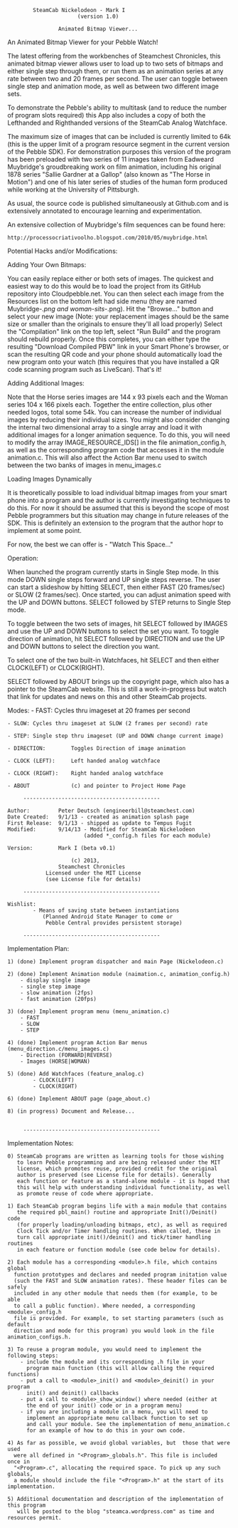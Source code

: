          	SteamCab Nickelodeon - Mark I
					      (version 1.0)

				    Animated Bitmap Viewer...

An Animated Bitmap Viewer for your Pebble Watch!

The latest offering from the workbenches of Steamchest Chronicles, this
animated bitmap viewer allows user to load up to two sets of bitmaps and
either single step through them, or run them as an animation series at any
rate between two and 20 frames per second. The user can toggle between single
step and animation mode, as well as between two different image sets.

To demonstrate the Pebble's ability to multitask (and to reduce the number
of program slots required) this App also includes a copy of both the
Lefthanded and Righthanded versions of the SteamCab Analog Watchface.

The maximum size of images that can be included is currently limited to 64k
(this is the upper limit of a program resource segment in the current version
of the Pebble SDK). For demonstration purposes this version of the program has
been preloaded with two series of 11 images taken from Eadweard Muybridge's
groudbreaking work on film animation, including his original 1878 series
"Sallie Gardner at a Gallop" (also known as "The Horse in Motion") and one of
his later series of studies of the human form produced while working at the
University of Pittsburgh.

As usual, the source code is published simultaneously at Github.com and is
extensively annotated to encourage learning and experimentation.

An extensive collection of Muybridge's film sequences can be found here:

    http://processocriativoolho.blogspot.com/2010/05/muybridge.html


Potential Hacks and/or Modifications:

Adding Your Own Bitmaps:

You can easily replace either or both sets of images. The quickest and easiest
way to do this would be to load the project from its GitHub repository into
Cloudpebble.net. You can then select each image from the Resources list on the 
bottom left had side menu (they are named Muybridge-*.png and woman-sits-*.png).
Hit the "Browse..." button and select your new image (Note: your replacement images
should be the same size or smaller than the originals to ensure they'll all load
properly) Select the "Compilation" link on the top left, select "Run Build" and
the program should rebuild properly. Once this completes, you can either type the
resulting "Download Compiled PBW" link in your Smart Phone's browser, or scan the 
resulting QR code and your phone should automatically load the new program onto
your watch (this requires that you have installed a QR code scanning program
such as LiveScan). That's it!

Adding Additional Images:

Note that the Horse series images are 144 x 93 pixels each and the Woman
series 104 x 166 pixels each. Together the entire collection, plus other 
needed logos, total some 54k. You can increase the number of individual
images by reducing  their individual sizes. You might also consider changing
the internal two dimensional array to a single array and load it with additional
images for a longer animation sequence. To do this, you will need to modify
the array IMAGE_RESOURCE_IDS[] in the file animation_config.h, as well as the
corresponding program code that accesses it in the module animation.c. This will
also affect the Action Bar menu used to switch between the two banks of images
in menu_images.c


Loading Images Dynamically

It is theoretically possible to load individual bitmap images from your
smart phone into a program and the author is currently investigating
techniques to do this. For now it should be assumed that this is beyond
the scope of most Pebble programmers but this situation may change in
future releases of the SDK. This is definitely an extension to the
program that the author hopr to implement at some point.

For now, the best we can offer is - "Watch This Space..."


Operation:

When launched the program currently starts in Single Step mode.
In this mode DOWN single steps forward and UP single steps reverse.
The user can start a slideshow by hitting SELECT, then either FAST
(20 frames/sec) or SLOW (2 frames/sec). Once started, you can adjust
animation speed with the UP and DOWN buttons. SELECT followed by STEP
returns to Single Step mode.

To toggle between the two sets of images, hit SELECT followed by
IMAGES and use the UP and DOWN buttons to select the set you want.
To toggle direction of animation, hit SELECT followed by DIRECTION
 and use the UP and DOWN buttons to select the direction you want.

To select one of the two built-in Watchfaces, hit SELECT and then
either CLOCK(LEFT) or CLOCK(RIGHT).

SELECT followed by ABOUT brings up the copyright page, which also
has a pointer to the SteamCab website. This is still a work-in-progress
but watch that link for updates and news on this and other SteamCab
projects.


Modes:
	- FAST:	Cycles thru imageset at 20 frames per second

	- SLOW:	Cycles thru imageset at SLOW (2 frames per second) rate
		
	- STEP:	Single step thru imageset (UP and DOWN change current image)
		
	- DIRECTION:		Toggles Direction of image animation
		
	- CLOCK (LEFT):		Left handed analog watchface

	- CLOCK (RIGHT):	Right handed analog watchface

	- ABOUT				(c) and pointer to Project Home Page
	
         -------------------------------------------
			  
	Author:			Peter Deutsch (engineerbill@steamchest.com)
	Date Created:	9/1/13 - created as animation splash page
	First Release:	9/1/13 - shipped as update to Tempus Fugit
	Modified:		9/14/13 - Modified for SteamCab Nickelodeon
						    (added *_config.h files for each module)
	
	Version:		Mark I (beta v0.1)
	
				        (c) 2013,
				    Steamchest Chronicles
				Licensed under the MIT License
				(see License file for details)

         -------------------------------------------

	Wishlist:
			- Means of saving state between instantiations
			   (Planned Android State Manager to come or
			    Pebble Central provides persistent storage)

         -------------------------------------------

Implementation Plan:

	1) (done) Implement program dispatcher and main Page (Nickelodeon.c)

	2) (done) Implement Animation module (naimation.c, animation_config.h)
		- display single image
		- single step image
		- slow animation (2fps)
		- fast animation (20fps)

	3) (done) Implement program menu (menu_animation.c)
		- FAST
		- SLOW
		- STEP

	4) (done) Implement program Action Bar menus (menu_direction.c/menu_images.c)
		- Direction (FORWARD|REVERSE)
		- Images (HORSE|WOMAN)

	5) (done) Add Watchfaces (feature_analog.c)
			- CLOCK(LEFT)
			- CLOCK(RIGHT)
	
	6) (done) Implement ABOUT page (page_about.c)
	
	8) (in progress) Document and Release...


         -------------------------------------------

Implementation Notes:

	0) SteamCab programs are written as learning tools for those wishing
	   to learn Pebble programming and are being released under the MIT
	   license, which promotes reuse, provided credit for the original
	   author is preserved (see License file for details). Generally
	   each function or feature as a stand-alone module - it is hoped that
	   this will help with understanding individual functionality, as well
	   as promote reuse of code where appropriate.

	1) Each SteamCab program begins life with a main module that contains 
	   the required pbl_main() routine and appropriate Init()/Deinit() code
	   (for properly loading/unloading bitmaps, etc), as well as required
	   Clock Tick and/or Timer handling routines. When called, these in
	   turn call appropriate init()/deinit() and tick/timer handling routines
	   in each feature or function module (see code below for details).
	
	2) Each module has a corresponding <module>.h file, which contains global
      function prototypes and declares and needed program initation value
	  (such the FAST and SLOW animation rates). These header files can be safely
	  included in any other module that needs them (for example, to be able
	  to call a public function). Where needed, a corresponding <module>_config.h
	  file is provided. For example, to set starting parameters (such as default
	  direction and mode for this program) you would look in the file animation_configs.h.

	3) To reuse a program module, you would need to implement the following steps:
		- include the module and its corresponding .h file in your
		  program main function (this will allow calling the required functions)
		- put a call to <module>_init() and <module>_deinit() in your program
		  init() and deinit() callbacks
		- put a call to <module>_show_window() where needed (either at
		  the end of your init() code or in a program menu)
		- if you are including a module in a menu, you will need to
		  implement an appropriate menu callback function to set up
		  and call your module. See the implementation of menu_animation.c
		  for an example of how to do this in your own code.
	
	4) As far as possible, we avoid global variables, but  those that were used
	  were all defined in "<Program>_globals.h". This file is included once in
	  "<Program>.c", allocating the required space. To pick up any such globals,
	  a module should include the file "<Program>.h" at the start of its implementation.

	5) Additional documentation and description of the implementation of this program
	   will be posted to the blog "steamca.wordpress.com" as time and resources permit.




